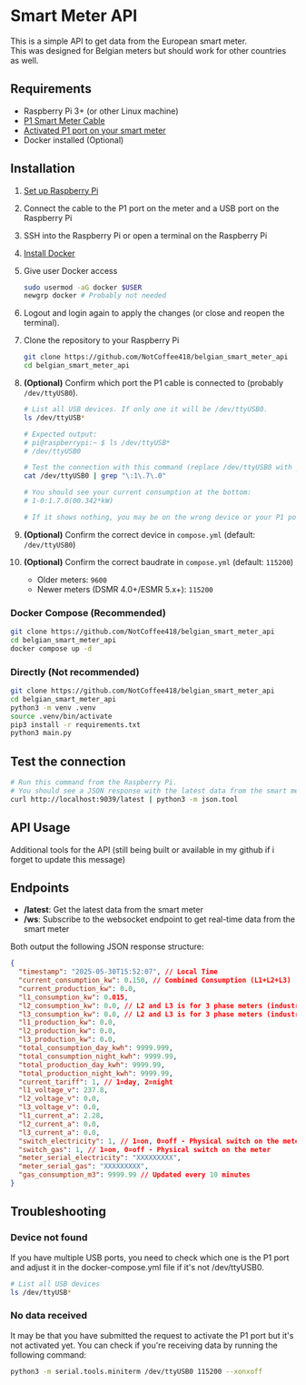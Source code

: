 # Smart Meter API

This is a simple API to get data from the European smart meter.  
This was designed for Belgian meters but should work for other countries as well.

## Requirements

- Raspberry Pi 3+ (or other Linux machine)
- [P1 Smart Meter Cable](https://webshop.cedel.nl/nl/Slimme-meter-kabel-P1-naar-USB)
- [Activated P1 port on your smart meter](https://www.stroohm.be/en/help/using-and-accessing-the-p1-port-of-the-digital-meter-in-belgium/)
- Docker installed (Optional)

## Installation

1. [Set up Raspberry Pi](https://www.raspberrypi.com/documentation/computers/getting-started.html)
2. Connect the cable to the P1 port on the meter and a USB port on the Raspberry Pi
3. SSH into the Raspberry Pi or open a terminal on the Raspberry Pi
4. [Install Docker](https://docs.docker.com/engine/install/debian/)
5. Give user Docker access

    ```bash
    sudo usermod -aG docker $USER
    newgrp docker # Probably not needed
    ```

6. Logout and login again to apply the changes (or close and reopen the terminal).
7. Clone the repository to your Raspberry Pi

    ```bash
    git clone https://github.com/NotCoffee418/belgian_smart_meter_api
    cd belgian_smart_meter_api
    ```

8. **(Optional)** Confirm which port the P1 cable is connected to (probably `/dev/ttyUSB0`).

   ```bash
   # List all USB devices. If only one it will be /dev/ttyUSB0.
   ls /dev/ttyUSB*

   # Expected output:
   # pi@raspberrypi:~ $ ls /dev/ttyUSB*
   # /dev/ttyUSB0

   # Test the connection with this command (replace /dev/ttyUSB0 with your port).
   cat /dev/ttyUSB0 | grep "\:1\.7\.0"

   # You should see your current consumption at the bottom:
   # 1-0:1.7.0(00.342*kW)
   
   # If it shows nothing, you may be on the wrong device or your P1 port is not activated yet.
   ```

9. **(Optional)** Confirm the correct device in `compose.yml` (default: `/dev/ttyUSB0`)
10. **(Optional)** Confirm the correct baudrate in `compose.yml` (default: `115200`)
    - Older meters: `9600`
    - Newer meters (DSMR 4.0+/ESMR 5.x+): `115200`

### Docker Compose (Recommended)

```bash
git clone https://github.com/NotCoffee418/belgian_smart_meter_api
cd belgian_smart_meter_api
docker compose up -d
```

### Directly (Not recommended)

```bash
git clone https://github.com/NotCoffee418/belgian_smart_meter_api
cd belgian_smart_meter_api
python3 -m venv .venv
source .venv/bin/activate
pip3 install -r requirements.txt
python3 main.py
```

## Test the connection

```bash
# Run this command from the Raspberry Pi.
# You should see a JSON response with the latest data from the smart meter.
curl http://localhost:9039/latest | python3 -m json.tool
```



## API Usage

Additional tools for the API (still being built or available in my github if i forget to update this message)


## Endpoints

- **/latest**: Get the latest data from the smart meter
- **/ws**: Subscribe to the websocket endpoint to get real-time data from the smart meter

Both output the following JSON response structure:

```json
{
  "timestamp": "2025-05-30T15:52:07", // Local Time
  "current_consumption_kw": 0.150, // Combined Consumption (L1+L2+L3)
  "current_production_kw": 0.0,
  "l1_consumption_kw": 0.015,
  "l2_consumption_kw": 0.0, // L2 and L3 is for 3 phase meters (industrial)
  "l3_consumption_kw": 0.0, // L2 and L3 is for 3 phase meters (industrial)
  "l1_production_kw": 0.0,
  "l2_production_kw": 0.0,
  "l3_production_kw": 0.0,
  "total_consumption_day_kwh": 9999.999,
  "total_consumption_night_kwh": 9999.99,
  "total_production_day_kwh": 9999.99,
  "total_production_night_kwh": 9999.99,
  "current_tariff": 1, // 1=day, 2=night
  "l1_voltage_v": 237.8,
  "l2_voltage_v": 0.0,
  "l3_voltage_v": 0.0,
  "l1_current_a": 2.28,
  "l2_current_a": 0.0,
  "l3_current_a": 0.0,
  "switch_electricity": 1, // 1=on, 0=off - Physical switch on the meter
  "switch_gas": 1, // 1=on, 0=off - Physical switch on the meter
  "meter_serial_electricity": "XXXXXXXXX",
  "meter_serial_gas": "XXXXXXXXX",
  "gas_consumption_m3": 9999.99 // Updated every 10 minutes
}
```

## Troubleshooting

### Device not found

If you have multiple USB ports, you need to check which one is the P1 port and adjust it in the docker-compose.yml file if it's not /dev/ttyUSB0.

```bash
# List all USB devices
ls /dev/ttyUSB*
```

### No data received
It may be that you have submitted the request to activate the P1 port but it's not activated yet.
You can check if you're receiving data by running the following command:

```bash
python3 -m serial.tools.miniterm /dev/ttyUSB0 115200 --xonxoff
```


